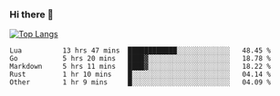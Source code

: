 ### Hi there 👋

<!--
**3Xpl0it3r/3Xpl0it3r** is a ✨ _special_ ✨ repository because its `README.md` (this file) appears on your GitHub profile.

Here are some ideas to get you started:

- 🔭 I’m currently working on ...
- 🌱 I’m currently learning ...
- 👯 I’m looking to collaborate on ...
- 🤔 I’m looking for help with ...
- 💬 Ask me about ...
- 📫 How to reach me: ...
- 😄 Pronouns: ...
- ⚡ Fun fact: ...
-->


[![Top Langs](https://github-readme-stats.vercel.app/api/top-langs/?username=3Xpl0it3r&layout=compact)](https://github.com/3Xpl0it3r/3Xpl0it3r)

<!--START_SECTION:waka-->

```text
Lua          13 hrs 47 mins  ████████████░░░░░░░░░░░░░   48.45 %
Go           5 hrs 20 mins   ████▓░░░░░░░░░░░░░░░░░░░░   18.78 %
Markdown     5 hrs 11 mins   ████▓░░░░░░░░░░░░░░░░░░░░   18.22 %
Rust         1 hr 10 mins    █░░░░░░░░░░░░░░░░░░░░░░░░   04.14 %
Other        1 hr 9 mins     █░░░░░░░░░░░░░░░░░░░░░░░░   04.09 %
```

<!--END_SECTION:waka-->

